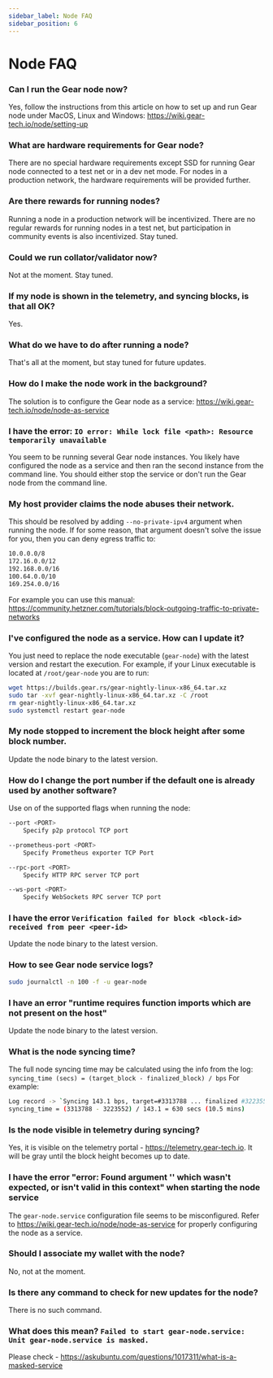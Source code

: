 ```yaml
---
sidebar_label: Node FAQ
sidebar_position: 6
---
```


# Node FAQ

### Can I run the Gear node now?
Yes, follow the instructions from this article on how to set up and run Gear node under MacOS, Linux and Windows: https://wiki.gear-tech.io/node/setting-up

### What are hardware requirements for Gear node?
There are no special hardware requirements except SSD for running Gear node connected to a test net or in a dev net mode. For nodes in a production network, the hardware requirements will be provided further.

### Are there rewards for running nodes?
Running a node in a production network will be incentivized. There are no regular rewards for running nodes in a test net, but participation in community events is also incentivized. Stay tuned.

### Could we run collator/validator now?
Not at the moment. Stay tuned.

### If my node is shown in the telemetry, and syncing blocks, is that all OK?
Yes.

### What do we have to do after running a node?
That's all at the moment, but stay tuned for future updates.

### How do I make the node work in the background?
The solution is to configure the Gear node as a service: https://wiki.gear-tech.io/node/node-as-service

### I have the error: `IO error: While lock file <path>: Resource temporarily unavailable`
You seem to be running several Gear node instances. You likely have configured the node as a service and then ran the second instance from the command line. You should either stop the service or don't run the Gear node from the command line.

### My host provider claims the node abuses their network.
This should be resolved by adding `--no-private-ipv4` argument when running the node.
 If for some reason, that argument doesn't solve the issue for you, then you can deny egress traffic to:
```bash
10.0.0.0/8
172.16.0.0/12
192.168.0.0/16
100.64.0.0/10
169.254.0.0/16
```
For example you can use this manual: https://community.hetzner.com/tutorials/block-outgoing-traffic-to-private-networks

### I've configured the node as a service. How can I update it?
You just need to replace the node executable (`gear-node`) with the latest version and restart the execution. For example, if your Linux executable is located at `/root/gear-node` you are to run:
```bash
wget https://builds.gear.rs/gear-nightly-linux-x86_64.tar.xz
sudo tar -xvf gear-nightly-linux-x86_64.tar.xz -C /root
rm gear-nightly-linux-x86_64.tar.xz
sudo systemctl restart gear-node
```

### My node stopped to increment the block height after some block number.
Update the node binary to the latest version.

### How do I change the port number if the default one is already used by another software?
Use on of the supported flags when running the node:
```bash
--port <PORT>
    Specify p2p protocol TCP port

--prometheus-port <PORT>
    Specify Prometheus exporter TCP Port

--rpc-port <PORT>
    Specify HTTP RPC server TCP port

--ws-port <PORT>
    Specify WebSockets RPC server TCP port
```

### I have the error `Verification failed for block <block-id> received from peer <peer-id>`
Update the node binary to the latest version.

### How to see Gear node service logs?
```bash
sudo journalctl -n 100 -f -u gear-node
```

### I have an error "runtime requires function imports which are not present on the host"
Update the node binary to the latest version.

### What is the node syncing time?
The full node syncing time may be calculated using the info from the log:
`syncing_time (secs) = (target_block - finalized_block) / bps`
For example:
```bash
Log record -> `Syncing 143.1 bps, target=#3313788 ... finalized #3223552`
syncing_time = (3313788 - 3223552) / 143.1 = 630 secs (10.5 mins)
```

### Is the node visible in telemetry during syncing?
Yes, it is visible on the telemetry portal - https://telemetry.gear-tech.io. It will be gray until the block height becomes up to date.

### I have the error "error: Found argument '\' which wasn't expected, or isn't valid in this context" when starting the node service
The `gear-node.service` configuration file seems to be misconfigured. Refer to https://wiki.gear-tech.io/node/node-as-service for properly configuring the node as a service.

### Should I associate my wallet with the node?
No, not at the moment.

### Is there any command to check for new updates for the node?
There is no such command.

### What does this mean? `Failed to start gear-node.service: Unit gear-node.service is masked.`
Please check - https://askubuntu.com/questions/1017311/what-is-a-masked-service
